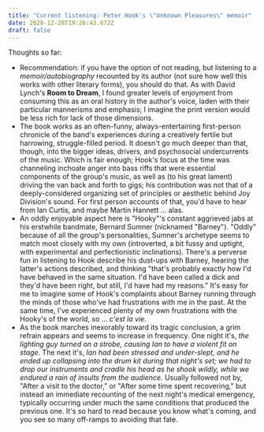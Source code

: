 ```yaml
---
title: "Current listening: Peter Hook's \"Unknown Pleasures\" memoir"
date: 2020-12-28T19:26:43.672Z
draft: false
---
```

Thoughts so far:

* Recommendation: if you have the option of not reading, but listening to a *memoir/autobiography* recounted by its author (not sure how well this works with other literary forms), you should do that. As with David Lynch's **Room to Dream**, I found greater levels of enjoyment from consuming this as an oral history in the author's voice, laden with their particular mannerisms and emphasis; I imagine the print version would be less rich for lack of those dimensions.
* The book works as an often-funny, always-entertaining first-person chronicle of the band's experiences during a creatively fertile but harrowing, struggle-filled period. It doesn't go much deeper than that, though, into the bigger ideas, drivers, and psychosocial undercurrents of the music. Which is fair enough; Hook's focus at the time was channeling inchoate anger into bass riffs that were essential components of the group's music, as well as (to his great lament) driving the van back and forth to gigs; his contribution was not that of a deeply-considered organizing set of principles or aesthetic behind Joy Division's sound. For first person accounts of that, you'd have to hear from Ian Curtis, and maybe Martin Hannett ... alas.
* An oddly enjoyable aspect here is "Hooky"'s constant aggrieved jabs at his erstwhile bandmate, Bernard Sumner (nicknamed "Barney"). "Oddly" because of all the group's personalities, Sumner's archetype seems to match most closely with my own (introverted, a bit fussy and uptight, with experimental and perfectionistic inclinations). There's a perverse fun in listening to Hook describe his dust-ups with Barney, hearing the latter's actions described, and thinking "that's probably exactly how I'd have behaved in the same situation. I'd have been called a dick and they'd have been right, but still, I'd have had my reasons." It's easy for me to imagine some of Hook's complaints about Barney running through the minds of those who've had frustrations with me in the past. At the same time, I've experienced plenty of my own frustrations with the Hooky's of the world, so ... *c'est la vie.*
* As the book marches inexorably toward its tragic conclusion, a grim refrain appears and seems to increase in frequency. One night it's, *the lighting guy turned on a strobe, causing Ian to have a violent fit on stage.* The next it's, *Ian had been stressed and under-slept, and he ended up collapsing into the drum kit during that night's set; we had to drop our instruments and cradle his head as he shook wildly, while we endured a rain of insults from the audience.* Usually followed not by, "After a visit to the doctor," or "After some time spent recovering," but instead an immediate recounting of the next night's medical emergency, typically occurring under much the same conditions that produced the previous one. It's so hard to read because you know what's coming, and you see so many off-ramps to avoiding that fate.